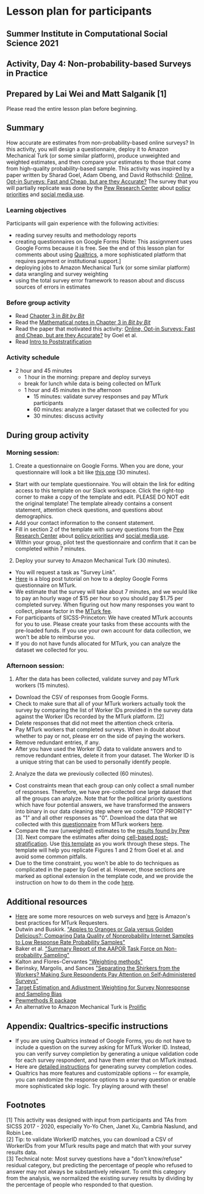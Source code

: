 # Lesson plan for participants
## Summer Institute in Computational Social Science 2021
## Activity, Day 4: Non-probability-based Surveys in Practice
## Prepared by Lai Wei and Matt Salganik [1]

Please read the entire lesson plan before beginning.

## Summary

How accurate are estimates from non-probability-based online surveys? In this activity, you will design a questionnaire, deploy it to Amazon Mechanical Turk (or some similar platform), produce unweighted and weighted estimates, and then compare your estimates to those that come from high-quality probability-based sample. This activity was inspired by a paper written by Sharad Goel, Adam Obeng, and David Rothschild: [Online, Opt-in Surveys: Fast and Cheap, but are they Accurate?](https://5harad.com/papers/dirtysurveys.pdf) The survey that you will partially replicate was done by the [Pew Research Center](https://www.pewresearch.org/) about [policy priorities](https://www.pewresearch.org/politics/2021/01/28/economy-and-covid-19-top-the-publics-policy-agenda-for-2021/) and [social media use](https://www.pewresearch.org/internet/2021/04/07/social-media-use-in-2021/).

### Learning objectives

Participants will gain experience with the following activities:
- reading survey results and methodology reports
- creating questionnaires on Google Forms [Note: This assignment uses Google Forms because it is free. See the end of this lesson plan for comments about using [Qualtrics](https://www.qualtrics.com/), a more sophisticated platform that requires payment or institutional support.]
- deploying jobs to Amazon Mechanical Turk (or some similar platform)
- data wrangling and survey weighting
- using the total survey error framework to reason about and discuss sources of errors in estimates

### Before group activity

- Read [Chapter 3 in *Bit by Bit*](https://www.bitbybitbook.com/en/1st-ed/asking-questions/)
- Read the [Mathematical notes in Chapter 3 in *Bit by Bit*](https://www.bitbybitbook.com/en/1st-ed/asking-questions/sampling-mathematical/)
- Read the paper that motivated this activity: [Online, Opt-in Surveys: Fast and Cheap, but are they Accurate?](https://5harad.com/papers/dirtysurveys.pdf) by Goel et al.
- Read [Intro to Poststratification](https://github.com/compsocialscience/summer-institute/blob/master/2021/materials/day4-surveys/activity/introduction_to_poststratificiation.md)

### Activity schedule
- 2 hour and 45 minutes
    - 1 hour in the morning: prepare and deploy surveys
    - break for lunch while data is being collected on MTurk
    - 1 hour and 45 minutes in the afternoon
      - 15 minutes: validate survey responses and pay MTurk participants
      - 60 minutes: analyze a larger dataset that we collected for you
      - 30 minutes: discuss activity

## During group activity
### Morning session:
1. Create a questionnaire on Google Forms. When you are done, your questionnaire will look a bit like [this one](https://docs.google.com/forms/d/18CylqlRUWLk5apBd0w7WxpKd3yMY30euu_diW0IJryw/prefill) (30 minutes).
  - Start with our template questionnaire. You will obtain the link for editing access to this template on our Slack workspace.  Click the right-top corner to make a copy of the template and edit. PLEASE DO NOT edit the original template! The template already contains a consent statement, attention check questions, and questions about demographics.
  - Add your contact information to the consent statement.
  - Fill in section 2 of the template with survey questions from the [Pew Research Center](https://www.pewresearch.org/) about [policy priorities](https://www.pewresearch.org/politics/2021/01/28/economy-and-covid-19-top-the-publics-policy-agenda-for-2021/) and [social media use](https://www.pewresearch.org/internet/2021/04/07/social-media-use-in-2021/).
  - Within your group, pilot test the questionnaire and confirm that it can be completed within 7 minutes.

2. Deploy your survey to Amazon Mechanical Turk (30 minutes).
  - You will request a task as "Survey Link".
  - [Here](https://blog.mturk.com/tutorial-getting-great-survey-results-from-mturk-and-google-forms-da4993d878df) is a blog post tutorial on how to a deploy Google Forms questionnaire on MTurk.
  - We estimate that the survey will take about 7 minutes, and we would like to pay an hourly wage of $15 per hour so you should pay $1.75 per completed survey. When figuring out how many responses you want to collect, please factor in the [MTurk fee](https://www.mturk.com/pricing).
  - For participants of SICSS-Princeton: We have created MTurk accounts for you to use. Please create your tasks from these accounts with the pre-loaded funds. If you use your own account for data collection, we won't be able to reimburse you.
  - If you do not have funds allocated for MTurk, you can analyze the dataset we collected for you.

### Afternoon session:
1. After the data has been collected, validate survey and pay MTurk workers (15 minutes).
  - Download the CSV of responses from Google Forms.
  - Check to make sure that all of your MTurk workers actually took the survey by comparing the list of Worker IDs provided in the survey data against the Worker IDs recorded by the MTurk platform. [2]
  - Delete responses that did not meet the attention check criteria.
  - Pay MTurk workers that completed surveys. When in doubt about whether to pay or not, please err on the side of paying the workers.
  - Remove redundant entries, if any.
  - After you have used the Worker ID data to validate answers and to remove redundant entries, delete it from your dataset. The Worker ID is a unique string that can be used to personally identify people.

2. Analyze the data we previously collected (60 minutes).
  - Cost constraints mean that each group can only collect a small number of responses.  Therefore, we have pre-collected one large dataset that all the groups can analyze. Note that for the political priority questions which have four potential answers, we have transformed the answers into binary in our data cleaning step where we coded "TOP PRIORITY" as "1" and all other responses as "0". Download the data that we collected with this [questionnaire](https://docs.google.com/forms/d/18CylqlRUWLk5apBd0w7WxpKd3yMY30euu_diW0IJryw/prefill) from MTurk workers [here](https://github.com/compsocialscience/summer-institute/blob/master/2021/materials/day4-surveys/activity/2021_clean_mturk_data.csv).  
  - Compare the raw (unweighted) estimates to the [results found by Pew](pew_benchmark_2021.csv) [3]. Next compare the estimates after doing [cell-based post-stratification](https://github.com/compsocialscience/summer-institute/blob/master/2021/materials/day4-surveys/activity/introduction_to_poststratificiation.md). Use [this template](survey_activity_2021_template.Rmd) as you work through these steps.  The template will help you replicate Figures 1 and 2 from Goel et al. and avoid some common pitfalls.
  - Due to the time constraint, you won't be able to do techniques as complicated in the paper by Goel et al. However, those sections are marked as optional extension in the template code, and we provide the instruction on how to do them in the code [here](survey_activity_2021_solution.Rmd).

## Additional resources
  - [Here](https://psrc.princeton.edu/our-services/using-mturk) are some more resources on web surveys and [here](https://mturkpublic.s3.amazonaws.com/docs/MTURK_BP.pdf) is Amazon's best practices for MTurk Requesters.
  - Dutwin and Buskirk. ["Apples to Oranges or Gala versus Golden Delicious?: Comparing Data Quality of Nonprobability Internet Samples to Low Response Rate Probability Samples"](https://academic.oup.com/poq/article/81/S1/213/3749202/Apples-to-Oranges-or-Gala-versus-Golden-Delicious)
  - Baker et al. ["Summary Report of the AAPOR Task Force on Non-probability Sampling"](https://academic.oup.com/jssam/article/1/2/90/941418/Summary-Report-of-the-AAPOR-Task-Force-on-Non)
  - Kalton and Flores-Cervantes ["Weighting methods"](http://www.jos.nu/Articles/abstract.asp?article=192081)
  - Berinsky, Margolis, and Sances ["Separating the Shirkers from the Workers? Making Sure Respondents Pay Attention on Self‐Administered Surveys"](https://doi.org/10.1111/ajps.12081)
  - [Target Estimation and Adjustment Weighting for Survey Nonresponse and Sampling Bias](https://www.cambridge.org/core/books/target-estimation-and-adjustment-weighting-for-survey-nonresponse-and-sampling-bias/B28F1B4CC17B42D513EC3E0356926C23)
  - [Pewmethods R package](https://github.com/pewresearch/pewmethods)
  - An alternative to Amazon Mechanical Turk is [Prolific](https://www.prolific.co/)

## Appendix: Qualtrics-specific instructions
  - If you are using Qualtrics instead of Google Forms, you do not have to include a question on the survey asking for MTurk Worker ID. Instead, you can verify survey completion by generating a unique validation code for each survey respondent, and have them enter that on MTurk instead.
  - Here are [detailed instructions](https://blog.mturk.com/getting-great-survey-results-from-mturk-and-qualtrics-be1704ff9786) for generating survey completion codes.
  - Qualtrics has more features and customizable options -- for example, you can randomize the response options to a survey question or enable more sophisticated skip logic. Try playing around with these!

## Footnotes
[1] This activity was designed with input from participants and TAs from SICSS 2017 - 2020, especially Yo-Yo Chen, Janet Xu, Cambria Naslund, and Robin Lee.  
[2] Tip: to validate WorkerID matches, you can download a CSV of WorkerIDs from your MTurk results page and match that with your survey results data.  
[3] Technical note: Most survey questions have a "don't know/refuse" residual category, but predicting the percentage of people who refused to answer may not always be substantively relevant. To omit this category from the analysis, we normalized the existing survey results by dividing by the percentage of people who responded to that question.  
